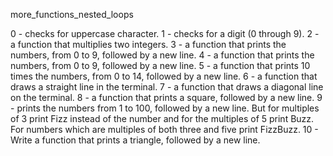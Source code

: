  more_functions_nested_loops

0 - checks for uppercase character.
1 - checks for a digit (0 through 9).
2 - a function that multiplies two integers.
3 - a function that prints the numbers, from 0 to 9, followed by a new line.
4 - a function that prints the numbers, from 0 to 9, followed by a new line.
5 - a function that prints 10 times the numbers, from 0 to 14, followed by a new line.
6 - a function that draws a straight line in the terminal.
7 - a function that draws a diagonal line on the terminal.
8 - a function that prints a square, followed by a new line.
9 - prints the numbers from 1 to 100, followed by a new line. But for multiples of 3 print Fizz instead of the number and for the multiples of 5 print Buzz. For numbers which are multiples of both three and five print FizzBuzz.
10 - Write a function that prints a triangle, followed by a new line.

